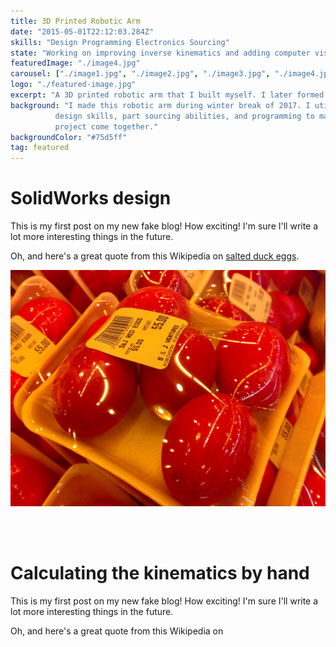 ```yaml
---
title: 3D Printed Robotic Arm
date: "2015-05-01T22:12:03.284Z"
skills: "Design Programming Electronics Sourcing"
state: "Working on improving inverse kinematics and adding computer vision"
featuredImage: "./image4.jpg"
carousel: ["./image1.jpg", "./image2.jpg", "./image3.jpg", "./image4.jpg"]
logo: "./featured-image.jpg"
excerpt: "A 3D printed robotic arm that I built myself. I later formed a group to bring it to the next level." 
background: "I made this robotic arm during winter break of 2017. I utilized my
          design skills, part sourcing abilities, and programming to make this
          project come together."
backgroundColor: "#75d5ff"          
tag: featured
---
```


# SolidWorks design

This is my first post on my new fake blog! How exciting!
I'm sure I'll write a lot more interesting things in the future.

Oh, and here's a great quote from this Wikipedia on
[salted duck eggs](http://en.wikipedia.org/wiki/Salted_duck_egg).

![Chinese Salty Egg](./salty_egg.jpg)

<br></br>
# Calculating the kinematics by hand

This is my first post on my new fake blog! How exciting!
I'm sure I'll write a lot more interesting things in the future.

Oh, and here's a great quote from this Wikipedia on
